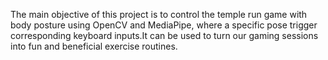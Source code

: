 The main objective of this project is to control the temple run game with body posture using OpenCV and MediaPipe, where a specific pose trigger corresponding keyboard inputs.It can be used to turn our gaming sessions into fun and beneficial exercise routines.
